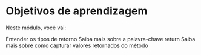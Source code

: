  # Objetivos de aprendizagem
Neste módulo, você vai:

Entender os tipos de retorno
Saiba mais sobre a palavra-chave return
Saiba mais sobre como capturar valores retornados do método